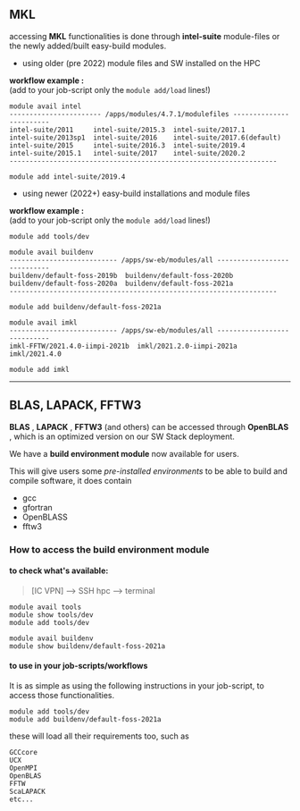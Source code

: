 
## MKL

accessing **MKL** functionalities is done through **intel-suite** module-files or the newly added/built easy-build modules.

- using older (pre 2022) module files and SW installed on the HPC  

**workflow example :**   
(add to your job-script only the `module add/load` lines!)  

```
module avail intel
----------------------- /apps/modules/4.7.1/modulefiles ------------------------
intel-suite/2011     intel-suite/2015.3  intel-suite/2017.1
intel-suite/2013sp1  intel-suite/2016    intel-suite/2017.6(default)
intel-suite/2015     intel-suite/2016.3  intel-suite/2019.4
intel-suite/2015.1   intel-suite/2017    intel-suite/2020.2
-------------------------------------------------------------------

module add intel-suite/2019.4

```

- using newer (2022+) easy-build installations and module files    

**workflow example :**  
(add to your job-script only the `module add/load` lines!)   


```
module add tools/dev

module avail buildenv
--------------------------- /apps/sw-eb/modules/all ----------------------------
buildenv/default-foss-2019b  buildenv/default-foss-2020b
buildenv/default-foss-2020a  buildenv/default-foss-2021a
-------------------------------------------------------------------

module add buildenv/default-foss-2021a

module avail imkl
--------------------------- /apps/sw-eb/modules/all ----------------------------
imkl-FFTW/2021.4.0-iimpi-2021b  imkl/2021.2.0-iimpi-2021a  imkl/2021.4.0

module add imkl

```






---

## BLAS, LAPACK, FFTW3

**BLAS** , **LAPACK** , **FFTW3** (and others) can be accessed through **OpenBLAS** , which is an optimized version on our SW Stack deployment.  

We have a **build environment module** now available for users.  

This will give users some _pre-installed environments_ to be able to build and compile software, it does contain

- gcc  
- gfortran  
- OpenBLASS  
- fftw3  

### How to access the build environment module

#### to check what's available:

> [IC VPN] --> SSH hpc --> terminal

```
module avail tools
module show tools/dev
module add tools/dev

module avail buildenv
module show buildenv/default-foss-2021a
```

#### to use in your job-scripts/workflows

It is as simple as using the following instructions in your job-script, to access those functionalities.

```
module add tools/dev
module add buildenv/default-foss-2021a
```

these will load all their requirements too, such as
```
GCCcore
UCX
OpenMPI
OpenBLAS
FFTW
ScaLAPACK
etc...
```
